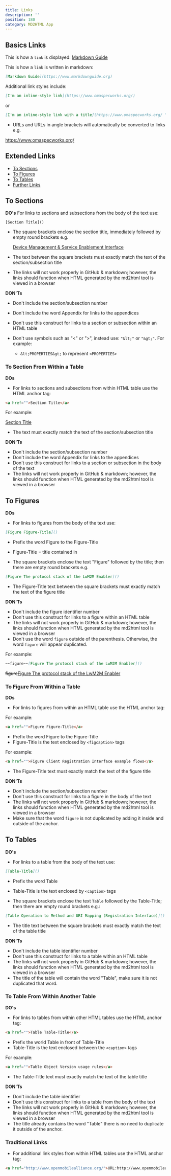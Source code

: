 ```yaml
---
title: Links
description: ''
position: 180
category: MD2HTML App
---
```


## Basics Links
This is how a `link` is displayed:
[Markdown Guide](https://www.markdownguide.org)

This is how a `link` is written in markdown:
```md
[Markdown Guide](https://www.markdownguide.org)
```

Additional link styles include:

```md
[I'm an inline-style link](https://www.omaspecworks.org/)
```

or

```md
[I'm an inline-style link with a title](https://www.omaspecworks.org/ "OMA Homepage")
```

* URLs and URLs in angle brackets will automatically be converted to links e.g.

https://www.omaspecworks.org/

## Extended Links
* [To Sections](to-sections)
* [To Figures](to-figures)
* [To Tables](to-tables)
* [Further Links](further-links)

## To Sections
**DO's**
For links to sections and subsections from the body of the text use:

    [Section Title]()


* The square brackets enclose the section title, immediately followed by empty round brackets e.g.

    [Device Management & Service Enablement Interface]()


* The text between the square brackets must exactly match the text of the section/subsection title
* The links will not work properly in GitHub & markdown; however, the links should function when HTML generated by the md2html tool is viewed in a browser

**DON'Ts**

* Don't include the section/subsection number
* Don't include the word Appendix for links to the appendices
* Don't use this construct for links to a section or subsection within an HTML table
* Don't use symbols such as "<" or ">", instead use: `"&lt;"` or `"&gt;"`. For example:

    * `&lt;PROPERTIES&gt;` to represent `<PROPERTIES>`

### To Section From Within a Table

**DOs**

* For links to sections and subsections from within HTML table use the HTML anchor tag:

```html
<a href="">Section Title</a>
```

For example:

<a href="">Section Title</a>

* The text must exactly match the text of the section/subsection title

**DON'Ts**

* Don't include the section/subsection number
* Don't include the word Appendix for links to the appendices
* Don't use this construct for links to a section or subsection in the body of the text
* The links will not work properly in GitHub & markdown; however, the links should function when HTML generated by the md2html tool is viewed in a browser

## To Figures

**DOs**

* For links to figures from the body of the text use:

```md
[Figure Figure-Title]()
```

* Prefix the word Figure to the Figure-Title
* Figure-Title = title contained in <figcaption>

* The square brackets enclose the text "Figure" followed by the title; then there are empty round brackets e.g.

```md
[Figure The protocol stack of the LwM2M Enabler]()
```

* The Figure-Title text between the square brackets must exactly match the text of the figure title

**DON'Ts**
* Don't include the figure identifier number
* Don't use this construct for links to a figure within an HTML table
* The links will not work properly in GitHub & markdown; however, the links should function when HTML generated by the md2html tool is viewed in a browser
* Don't use the word `figure` outside of the parenthesis. Otherwise, the word `figure` will appear duplicated.

For example:

```md
~~figure~~[Figure The protocol stack of the LwM2M Enabler]()
```

~~figure~~[Figure The protocol stack of the LwM2M Enabler]()

### To Figure From Within a Table

**DOs**

* For links to figures from within an HTML table use the HTML anchor tag:

For example:

```html
<a href="">Figure Figure-Title</a>
```

* Prefix the word Figure to the Figure-Title
* Figure-Title is the text enclosed by `<figcaption>` tags

For example:

```html
<a href="">Figure Client Registration Interface example flows</a>
```

* The Figure-Title text must exactly match the text of the figure title

**DON'Ts**

* Don't include the section/subsection number
* Don't use this construct for links to a figure in the body of the text
* The links will not work properly in GitHub & markdown; however, the links should function when HTML generated by the md2html tool is viewed in a browser
* Make sure that the word `figure` is not duplicated by adding it inside and outside of the anchor.


## To Tables

**DO's**

* For links to a table from the body of the text use:

```md
[Table-Title]()
```

* Prefix the word Table
* Table-Title is the text enclosed by `<caption>` tags


* The square brackets enclose the text `Table` followed by the Table-Title; then there are empty round brackets e.g.:

```md
[Table Operation to Method and URI Mapping (Registration Interface)]()
```

* The title text between the square brackets must exactly match the text of the table title

**DON'Ts**

* Don't include the table identifier number
* Don't use this construct for links to a table within an HTML table
* The links will not work properly in GitHub & markdown; however, the links should function when HTML generated by the md2html tool is viewed in a browser
* The title of the table will contain the word "Table", make sure it is not duplicated that word.

### To Table From Within Another Table

**DO's**

* For links to tables from within other HTML tables use the HTML anchor tag:

```html
<a href="">Table Table-Title</a>
```

* Prefix the world Table in front of Table-Title
* Table-Title is the text enclosed between the `<caption>` tags

For example:

```html
<a href="">Table Object Version usage rules</a>
```

* The Table-Title text must exactly match the text of the table title

**DON'Ts**

* Don't include the table identifier
* Don't use this construct for links to a table from the body of the text
* The links will not work properly in GitHub & markdown; however, the links should function when HTML generated by the md2html tool is viewed in a browser
* The title already contains the word "Table" there is no need to duplicate it outside of the anchor.

### Traditional Links
* For additional link styles from within HTML tables use the HTML anchor tag:

```html
<a href="http://www.openmobilealliance.org/">URL:http://www.openmobilealliance.org/</a>
```



